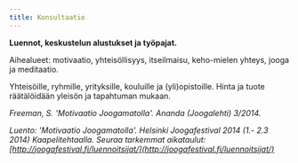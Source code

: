 ```yaml
---
title: Konsultaatio
---
```


**Luennot, keskustelun alustukset ja työpajat.**

Aihealueet: motivaatio, yhteisöllisyys, itseilmaisu, keho-mielen yhteys, jooga ja meditaatio.

Yhteisöille, ryhmille, yrityksille, kouluille ja (yli)opistoille. Hinta ja tuote räätälöidään yleisön ja tapahtuman mukaan.


*Freeman, S. 'Motivaatio Joogamatolla'. Ananda (Joogalehti) 3/2014.*

*Luento: 'Motivaatio Joogamatolla'. Helsinki Joogafestival 2014 (1.- 2.3 2014) Kaapelitehtaalla. Seuraa tarkemmat aikataulut: [http://joogafestival.fi/luennoitsijat/](http://joogafestival.fi/luennoitsijat/)*
